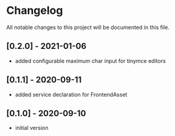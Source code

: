 # Changelog
All notable changes to this project will be documented in this file.

## [0.2.0] - 2021-01-06

- added configurable maximum char input for tinymce editors

## [0.1.1] - 2020-09-11

- added service declaration for FrontendAsset

## [0.1.0] - 2020-09-10

- initial version
